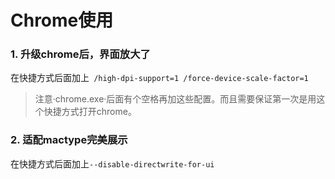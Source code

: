 Chrome使用
==

### 1. 升级chrome后，界面放大了
  在快捷方式后面加上` /high-dpi-support=1 /force-device-scale-factor=1`
  > 注意·chrome.exe·后面有个空格再加这些配置。而且需要保证第一次是用这个快捷方式打开chrome。

### 2. 适配mactype完美展示
  在快捷方式后面加上`--disable-directwrite-for-ui`
